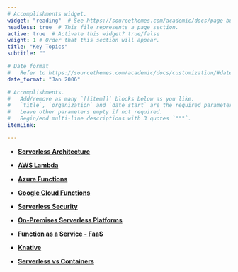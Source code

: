 ```yaml
---
# Accomplishments widget.
widget: "reading"  # See https://sourcethemes.com/academic/docs/page-builder/
headless: true  # This file represents a page section.
active: true  # Activate this widget? true/false
weight: 1 # Order that this section will appear.
title: "Key Topics"
subtitle: ""

# Date format
#   Refer to https://sourcethemes.com/academic/docs/customization/#date-format
date_format: "Jan 2006"

# Accomplishments.
#   Add/remove as many `[[item]]` blocks below as you like.
#   `title`, `organization` and `date_start` are the required parameters.
#   Leave other parameters empty if not required.
#   Begin/end multi-line descriptions with 3 quotes `"""`.
itemLink:

---
```


- **[Serverless Architecture](/display/containers/Serverless+Architecture)**  

- **[AWS Lambda](/display/containers/AWS+Lambda)** 
- **[Azure Functions](/display/containers/Azure+Functions)**  


- **[Google Cloud Functions](/display/containers/Google+Cloud+Functions)**  

- **[Serverless Security](/display/containers/Serverless+Security)** 
- **[On-Premises Serverless Platforms](/display/containers/On-Premises+Serverless+Platforms)** 




- **[Function as a Service - FaaS](/display/containers/Function+as+a+Service+-+FaaS)** 
- **[Knative](/display/containers/Knative)** 
- **[Serverless vs Containers](/display/containers/Serverless+vs+Containers)** 


















